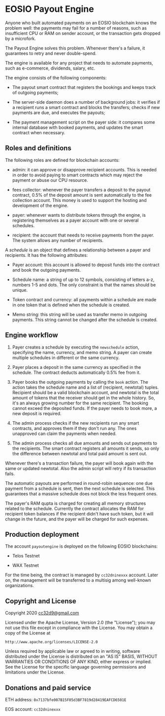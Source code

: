 # EOSIO Payout Engine

Anyone who built automated payments on an EOSIO blockchain knows the
problem well: the payments may fail for a number of reasons, such as
insufficient CPU or RAM on sender account, or the transaction gets
dropped by a microfork.

The Payout Engine solves this problem. Whenever there's a failure, it
guarantees to retry and never double-spend.

The engine is available for any project that needs to automate
payments, such as e-commerce, dividends, salary, etc.

The engine consists of the following components:

* The payout smart contract that registers the bookings and keeps
  track of outgoing payments;

* The server-side daemon does a number of background jobs: it verifies
  if a recipient runs a smart contract and blocks the transfers;
  checks if new payments are due, and executes the payouts;

* The payment management script on the payer side: it compares some
  internal database with booked payments, and updates the smart
  contract when necessary.


## Roles and definitions

The following roles are defined for blockchain accounts:

* admin: it can approve or disapprove recipient accounts. This is
  needed in order to avoid paying to smart contracts which may reject
  the payment or abuse our CPU resource.

* fees collector: whenever the payer transfers a deposit to the payout
  contract, 0.5% of the deposit amount is sent automatically to the
  fee collection account. This money is used to support the hosting
  and development of the engine.

* payer: whenever wants to distribute tokens through the engine, is
  registering themselves as a payer account with one or several
  schedules.

* recipient: the account that needs to receive payments from the
  payer. The system allows any number of recipients.


A *schedule* is an object that defines a relationship between a payer
and recipients. It has the following attributes:

* Payer account: this account is allowed to deposit funds into the
  contract and book the outgoing payments.

* Schedule name: a string of up to 12 symbols, consisting of letters
  a-z, numbers 1-5 and dots. The only constraint is that the names
  should be unique.

* Token contract and currency: all payments within a schedule are made
  in one token that is defined when the schedule is created.

* Memo string: this string will be used as transfer memo in outgoing
  payments. This string cannot be changed after the schedule is
  created.


## Engine workflow

1. Payer creates a schedule by executing the `newschedule` action,
specifying the name, currency, and memo string. A payer can create
multiple schedules in different or the same currency.

2. Payer places a deposit in the same currency as specified in the
schedule. The contract deducts automatically 0.5% fee from it.

3. Payer books the outgoing payments by calling the `book` action. The
action takes the schedule name and a list of (recipient, newtotal)
tuples. Recipient should be a valid blockchain account, and newtotal
is the total amount of tokens that the receiver should get in the
whole history. So, it's an always growing number for the same
recipient. The booking cannot exceed the deposited funds. If the payer
needs to book more, a new deposit is required.

4. The admin process checks if the new recipients run any smart
contracts, and approves them if they don't run any. The ones
unapproved can claim the payments when needed.

5. The admin process checks all due amounts and sends out payments to
the recipients. The smart contract registers all amounts it sends, so
only the difference between newtotal and total paid amount is sent
out.

Whenever there's a transaction failure, the payer will book again with
the same or updated newtotal. Also the admin script will retry if its
transaction fails.

The automatic payouts are performed in round-robin sequence: one due
payment from a schedule is sent, then the next schedule is
selected. This guarantees that a massive schedule does not block the
less frequent ones.

The payer's RAM qupta is charged for creating all memory structures
related to the schedule. Currently the contract allocates the RAM for
recipient token balances if the recipient didn't have such token, but
it will change in the future, and the payer will be charged for such
expenses.


## Production deployment

The account `payoutengine` is deployed on the following EOSIO blockchains:

* Telos Testnet

* WAX Testnet


For the time being, the contract is managed by `cc32dninexxx`
account. Later on, the management will be transferred to a multisig
among well-known organizations.



## Copyright and License

Copyright 2020 cc32d9@gmail.com

Licensed under the Apache License, Version 2.0 (the "License");
you may not use this file except in compliance with the License.
You may obtain a copy of the License at

    http://www.apache.org/licenses/LICENSE-2.0

Unless required by applicable law or agreed to in writing, software
distributed under the License is distributed on an "AS IS" BASIS,
WITHOUT WARRANTIES OR CONDITIONS OF ANY KIND, either express or implied.
See the License for the specific language governing permissions and
limitations under the License.


## Donations and paid service

ETH address: `0x7137bfe007B15F05d3BF7819d28419EAFCD6501E`

EOS account: `cc32dninexxx`

